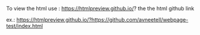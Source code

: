 To view the html use :
https://htmlpreview.github.io/?
  the the html github link

  ex.: 
  https://htmlpreview.github.io/?https://github.com/avneetell/webpage-test/index.html
